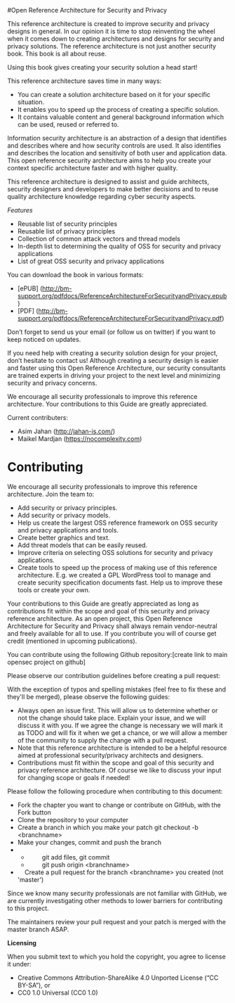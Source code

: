 #Open Reference Architecture for Security and Privacy

This reference architecture is created to improve security and privacy designs in general. In our opinion it is time to stop reinventing the wheel when it comes down to creating architectures and designs for security and privacy solutions. The reference architecture is not just another security book. This book is all about reuse.

Using this book gives creating your security solution a head start!

This reference architecture saves time in many ways:

* You can create a solution architecture based on it for your specific situation.
* It enables you to speed up the process of creating a specific solution.
* It contains valuable content and general background information which can be used, reused or referred to.


Information security architecture is an abstraction of a design that identifies and describes where and how security controls are used. It also identifies and describes the location and sensitivity of both user and application data. This open reference security architecture aims to help you create your context specific architecture faster and with higher quality.

This reference architecture is designed to assist and guide architects, security designers and developers to make better decisions and to reuse quality architecture knowledge regarding cyber security aspects.

*Features*

* Reusable list of security principles
* Reusable list of privacy principles
* Collection of common attack vectors and thread models
* In-depth list to determining the quality of OSS for security and privacy applications
* List of great OSS security and privacy applications

You can download the book in various formats:

*  [ePUB] (http://bm-support.org/pdfdocs/ReferenceArchitectureForSecurityandPrivacy.epub)
*  [PDF] (http://bm-support.org/pdfdocs/ReferenceArchitectureForSecurityandPrivacy.pdf)

Don’t forget to send us your email (or follow us on twitter) if you want to keep noticed on updates.

If you need help with creating a security solution design for your project, don’t hesitate to contact us! Although creating a security design is easier and faster using this Open Reference Architecture, our security consultants are trained experts in driving your project to the next level and minimizing security and privacy concerns.

We encourage all security professionals to improve this reference architecture. Your contributions to this Guide are greatly appreciated.

Current contributers:
* Asim Jahan (http://jahan-is.com/)
* Maikel Mardjan (https://nocomplexity.com)


Contributing
============

We encourage all security professionals to improve this reference architecture. Join the team to:

-   Add security or privacy principles.
-   Add security or privacy models.
-   Help us create the largest OSS reference framework on OSS security and privacy applications and tools.
-   Create better graphics and text.
-   Add threat models that can be easily reused.
-   Improve criteria on selecting OSS solutions for security and privacy applications.
-   Create tools to speed up the process of making use of this reference architecture. E.g. we created a GPL WordPress tool to manage and create security specification documents fast. Help us to improve these tools or create your own. 

Your contributions to this Guide are greatly appreciated as long as contributions fit within the scope and goal of this security and privacy reference architecture. As an open project, this Open Reference Architecture for Security and Privacy shall always remain vendor-neutral and freely available for all to use. If you contribute you will of course get credit (mentioned in upcoming publications). 

You can contribute using the following Github repository:\[create link to main opensec project on github\]

Please observe our contribution guidelines before creating a pull request:

With the exception of typos and spelling mistakes (feel free to fix these and they'll be merged), please observe the following guides:

-   Always open an issue first. This will allow us to determine whether or not the change should take place. Explain your issue, and we will discuss it with you. If we agree the change is necessary we will mark it as TODO and will fix it when we get a chance, or we will allow a member of the community to supply the change with a pull request.
-   Note that this reference architecture is intended to be a helpful resource aimed at professional security/privacy architects and designers.  
-   Contributions must fit within the scope and goal of this security and privacy reference architecture. Of course we like to discuss your input for changing scope or goals if needed!

Please follow the following procedure when contributing to this document:

-   Fork the chapter you want to change or contribute on GitHub, with the Fork button
-   Clone the repository to your computer
-   Create a branch in which you make your patch git checkout -b &lt;branchname&gt;
-   Make your changes, commit and push the branch
-   -           git add files, git commit
    -           git push origin &lt;branchname&gt;
-       Create a pull request for the branch &lt;branchname&gt; you created (not 'master')

Since we know many security professionals are not familiar with GitHub, we are currently investigating other methods to lower barriers for contributing to this project. 

The maintainers review your pull request and your patch is merged with the master branch ASAP.

**Licensing**

When you submit text to which you hold the copyright, you agree to license it under:

-   Creative Commons Attribution-ShareAlike 4.0 Unported License (“CC BY-SA”), or 
-   CC0 1.0 Universal (CC0 1.0) 


